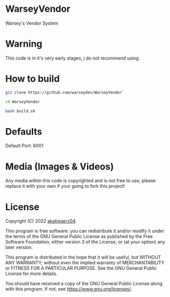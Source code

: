 # WarseyVendor
Warsey's Vendor System

# Warning

This code is in it's very early stages, [i](https://github.com/Wh1ter0sEo4) do not recommend using.

# How to build

```sh
git clone https://github.com/warseydev/WarseyVendor`

cd WarseyVendor

bash build.sh
```
# Defaults

Default Port: 6001

# Media (Images & Videos)

Any media within this code is copyrighted and is not free to use, please replace it with your own if your going to fork this project!

# License

Copyright (C) 2022 [akatiggerx04](https://github.com/Wh1ter0sEo4).

This program is free software: you can redistribute it and/or modify it under the terms of the GNU General Public License as published by the Free Software Foundation, either version 3 of the License, or (at your option) any later version.

This program is distributed in the hope that it will be useful, but WITHOUT ANY WARRANTY; without even the implied warranty of MERCHANTABILITY or FITNESS FOR A PARTICULAR PURPOSE. See the GNU General Public License for more details.

You should have received a copy of the GNU General Public License along with this program. If not, see https://www.gnu.org/licenses/.
